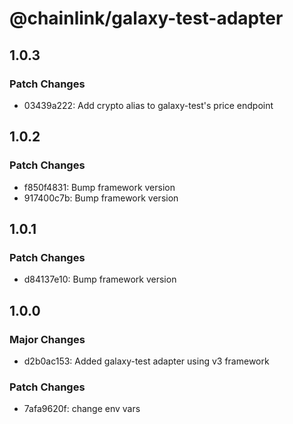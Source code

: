# @chainlink/galaxy-test-adapter

## 1.0.3

### Patch Changes

- 03439a222: Add crypto alias to galaxy-test's price endpoint

## 1.0.2

### Patch Changes

- f850f4831: Bump framework version
- 917400c7b: Bump framework version

## 1.0.1

### Patch Changes

- d84137e10: Bump framework version

## 1.0.0

### Major Changes

- d2b0ac153: Added galaxy-test adapter using v3 framework

### Patch Changes

- 7afa9620f: change env vars
